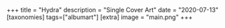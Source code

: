 +++
title = "Hydra"
description = "Single Cover Art"
date = "2020-07-13"
[taxonomies]
tags=["albumart"]
[extra]
image = "main.png"
+++
